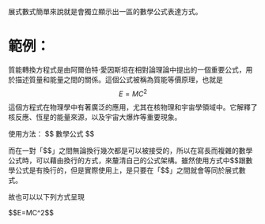 展式數式簡單來說就是會獨立顯示出一區的數學公式表達方式。

# 範例：

質能轉換方程式是由阿爾伯特·愛因斯坦在相對論理論中提出的一個重要公式，用於描述質量和能量之間的關係。這個公式被稱為質能等價原理，也就是$$
E=MC^2
$$
這個方程式在物理學中有著廣泛的應用，尤其在核物理和宇宙學領域中。它解釋了核反應、恆星的能量來源，以及宇宙大爆炸等重要現象。

使用方法：
\$\$
數學公式
\$\$

而在一對「\$\$」之間無論換行幾次都是可以被接受的，所以在寫長而複雜的數學公式時，可以藉由換行的方式，來釐清自己的公式架構。雖然使用方式中\$\$跟數學公式是有換行的，但是實際使用上，是只要在「\$\$」之間就會等同於展式數式。

故也可以以下列方式呈現

\$\$E=MC^2\$\$
